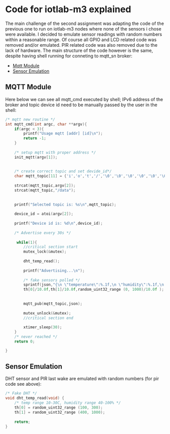 # Code for iotlab-m3 explained
The main challenge of the second assignment was adapting the code of the previous one to run on iotlab-m3 nodes where none of the sensors i chose were available. I decided to emulate sensor readings with random numbers within a reasonable range. Of course all GPIO and LCD related code was removed and/or emulated. PIR related code was also removed due to the lack of hardware.
The main structure of the code however is the same, despite having shell running for conneting to mqtt_sn broker:
- [Mqtt Module](#mqtt-module)
- [Sensor Emulation](#sensor-emulation)

## MQTT Module
Here below we can see all mqtt_cmd executed by shell; IPv6 address of the broker and topic device id need to be manually passed by the user in the shell:
```c
/* mqtt new routine */
int mqtt_cmd(int argc, char **argv){
    if(argc < 3){
        printf("Usage mqtt [addr] [id]\n");
        return -1;
    }
    
    /* setup mqtt with proper address */
    init_mqtt(argv[1]);
    
    
    /* create correct topic and set devide_id*/
    char mqtt_topic[11] = {'i','o','t','/','\0','\0','\0','\0','\0','\0','\0' };
    
    strcat(mqtt_topic,argv[2]);
    strcat(mqtt_topic,"/data");
    
    
    printf("Selected topic is: %s\n",mqtt_topic);
    
    device_id = atoi(argv[2]);
    
    printf("Device id is: %d\n",device_id);
    
    /* Advertise every 30s */
    
     while(1){
        //critical section start
        mutex_lock(&mutex);
                    
        dht_temp_read();
        
        printf("Advertising...\n");
        
        /* fake sensors polled */
        sprintf(json,"{\n \"temperature\":%.1f,\n \"humidity\":%.1f,\n \"last_awake\":%.1f\n}",
        th[0]/10.0f,th[1]/10.0f,random_uint32_range (0, 1000)/10.0f );
        
        
        mqtt_pub(mqtt_topic,json);
        
        mutex_unlock(&mutex);
        //critical section end
        
        xtimer_sleep(30);
    }
    /* never reached */
    return 0;

}
```
## Sensor Emulation
DHT sensor and PIR last wake are emulated with random numbers (for pir code see above):
```c
/* Fake DHT */
void dht_temp_read(void) {
    /* temp range 10-30C, humidity range 40-100% */
    th[0] = random_uint32_range (100, 300);
    th[1] = random_uint32_range (400, 1000);
    
    return;
}

```
